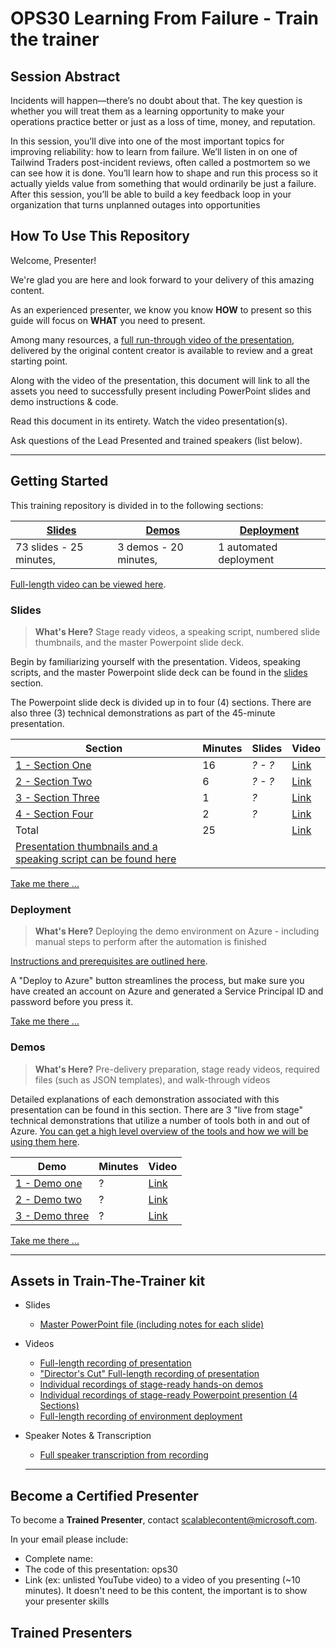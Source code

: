 # OPS30 Learning From Failure - Train the trainer

## Session Abstract

Incidents will happen—there’s no doubt about that. The key question is whether you will treat them as a learning opportunity to make your operations practice better or just as a loss of time, money, and reputation.  

In this session, you’ll dive into one of the most important topics for improving reliability: how to learn from failure. We’ll listen in on one of Tailwind Traders post-incident reviews, often called a postmortem so we can see how it is done. You’ll learn how to shape and run this process so it actually yields value from something that would ordinarily be just a failure. After this session, you’ll be able to build a key feedback loop in your organization that turns unplanned outages into opportunities

## How To Use This Repository

Welcome, Presenter!

We're glad you are here and look forward to your delivery of this amazing content.

As an experienced presenter, we know you know **HOW** to present so this guide will focus on **WHAT** you need to present.

Among many resources, a [full run-through video of the presentation](https://globaleventcdn.blob.core.windows.net/assets/ops/ops30/video/ops30_Final_Full.mp4), delivered by the original content creator is available to review and a great starting point.

Along with the video of the presentation, this document will link to all the assets you need to successfully present including PowerPoint slides and demo instructions & code.

Read this document in its entirety.
Watch the video presentation(s).

Ask questions of the Lead Presented and trained speakers (list below).

---

## Getting Started

This training repository is divided in to the following sections:

| [Slides](slides/README.md) | [Demos](/ops30/demos/README.md) | [Deployment](/ops30/deployment/README.md) | 
|--------|-------|------------|
| 73 slides - 25 minutes, | 3 demos - 20 minutes, | 1 automated deployment

 [Full-length video can be viewed here](https://globaleventcdn.blob.core.windows.net/assets/ops/ops30/video/ops30_Final_Full.mp4).


### **Slides**

>**What's Here?** Stage ready videos, a speaking script, numbered slide thumbnails, and the master Powerpoint slide deck.

Begin by familiarizing yourself with the presentation. Videos, speaking scripts, and the master Powerpoint slide deck can be found in the [slides](slides/README.md) section.
 
The Powerpoint slide deck is divided up in to four (4) sections. There are also three (3) technical demonstrations as part of the 45-minute presentation.

| Section  | Minutes | Slides | Video | 
|----------|----------|-------|-----|
|[1 - Section One ](slides/section/01/README.md)|16 | *? - ?* | [Link](https://globaleventcdn.blob.core.windows.net/assets/ops/ops30/video/02_Presentation_Section_One.mp4)
|[2 - Section Two](slides/section/02/README.md)|6 | *? - ?* |[Link](https://globaleventcdn.blob.core.windows.net/assets/ops/ops30/video/02_Presentation_Section_Two.mp4)
|[3 - Section Three ](slides/section/03/README.md)|1 | *?* |[Link](https://globaleventcdn.blob.core.windows.net/assets/ops/ops30/video/02_Presentation_Section_Three.mp4)
|[4 - Section Four](slides/section/04/README.md)|2 | *?* |[Link](https://globaleventcdn.blob.core.windows.net/assets/ops/ops30/video/02_Presentation_Section_Four.mp4)
|Total       |25 | |[Link](https://globaleventcdn.blob.core.windows.net/assets/ops/ops30/video/ops30_Final_Full.mp4)
|[Presentation thumbnails and a speaking script can be found here](slides/script/ops30_Speaking_Script.md)|  |  |

[Take me there ...](slides/README.md)

### **Deployment**

>**What's Here?** Deploying the demo environment on Azure - including manual steps to perform after the automation is finished

[Instructions and prerequisites are outlined here](deployment/README.md). 

A "Deploy to Azure" button streamlines the process, but make sure you have created an account on Azure and generated a Service Principal ID and password before you press it.

[Take me there ...](deployment/README.md)
 
### **Demos**

>**What's Here?** Pre-delivery preparation, stage ready videos, required files (such as JSON templates), and walk-through videos

Detailed explanations of each demonstration associated with this presentation can be found in this section. There are 3 "live from stage" technical demonstrations that utilize a number of tools both in and out of Azure. [You can get a high level overview of the tools and how we will be using them here](tools/README.md).

| Demo  | Minutes | Video |
|----------|----------|-------|
|[1 - Demo one](demos/01/README.md)|?  |[Link](https://globaleventcdn.blob.core.windows.net/assets/ops/ops30/video/ops30_Final_Full.mp4)
|[2 - Demo two](demos/02/README.md)|?   |[Link](https://globaleventcdn.blob.core.windows.net/assets/ops/ops30/video/ops30_Final_Full.mp4)
|[3 - Demo three ](demos/03/README.md)|?    |[Link](https://coming.soon)


[Take me there ...](demos/README.md)

---

## Assets in Train-The-Trainer kit

- Slides
  - [Master PowerPoint file (including notes for each slide)](https://globaleventcdn.blob.core.windows.net/assets/ops%2Fops30%2Fslides%2Fops30_Responding%20to%20Incidents_Oct3.pptx?sv=2018-03-28&ss=bqtf&srt=sco&sp=rwdlacup&se=2019-10-04T05:52:51Z&sig=UWiHX7Tv2X391SQmxWTLgB%2BRntOo31YkiYKR2zHzCeo%3D)
- Videos
  - [Full-length recording of presentation](https://globaleventcdn.blob.core.windows.net/assets/ops/ops30/video/ops30_Final_Full.mp4)
  - ["Director's Cut" Full-length recording of presentation](https://globaleventcdn.blob.core.windows.net/assets/ops/ops30/video/TTT_DirectorsCut.mp4)
  - [Individual recordings of stage-ready hands-on demos](demos/README.md)
  - [Individual recordings of stage-ready Powerpoint presention (4 Sections)](slides/README.md)
  - [Full-length recording of environment deployment](https://globaleventcdn.blob.core.windows.net/assets/ops/ops30/video/ops30_Final_Full.mp4)
- Speaker Notes & Transcription
  - [Full speaker transcription from recording](slides/script/ops30_Speaking_Script.md)
  
  ---

## Become a Certified Presenter

To become a **Trained Presenter**, contact scalablecontent@microsoft.com. 

In your email please include:

- Complete name:
- The code of this presentation: ops30
- Link (ex: unlisted YouTube video) to a video of you presenting (~10 minutes).
It doesn't need to be this content, the important is to show your presenter skills

## Trained Presenters

